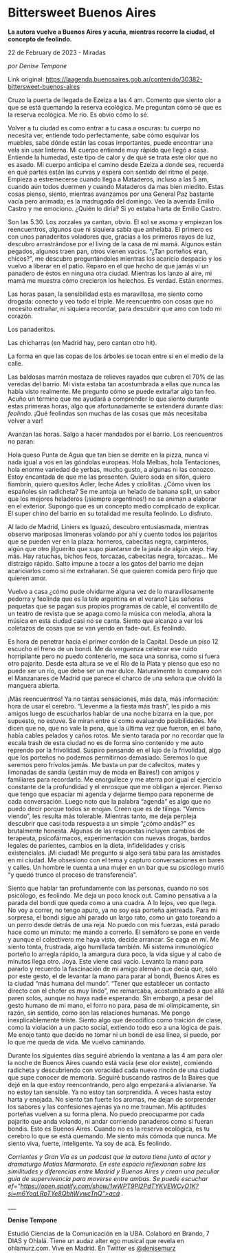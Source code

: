 # Bittersweet Buenos Aires

**La autora vuelve a Buenos Aires y acuña, mientras recorre la ciudad, el concepto de feolindo.**

22 de February de 2023 - Miradas

_por Denise Tempone_

Link original: https://laagenda.buenosaires.gob.ar/contenido/30382-bittersweet-buenos-aires



Cruzo la puerta de llegada de Ezeiza a las 4 am. Comento que siento olor a que se está quemando la reserva ecológica. Me preguntan cómo sé que es la reserva ecológica. Me rio. Es obvio cómo lo sé.




Volver a tu ciudad es como entrar a tu casa a oscuras: tu cuerpo no necesita ver, entiende todo perfectamente, sabe cómo esquivar los muebles, sabe dónde están las cosas importantes, puede encontrar una vela sin usar linterna. Mi cuerpo entiende muy rápido que llegó a casa. Entiende la humedad, este tipo de calor y de qué se trata este olor que no es asado. Mi cuerpo anticipa el camino desde Ezeiza a donde sea, recuerda en qué partes están las curvas y espera con sentido del ritmo el peaje. Empieza a estremecerse cuando llega a Mataderos, incluso a las 5 am, cuando aún todos duermen y cuando Mataderos da mas bien miedito. Estas cosas pienso, siento, mientras avanzamos por una General Paz bastante vacía pero animada; es la madrugada del domingo. Veo la avenida Emilio Castro y me emociono. ¿Quién lo diría? Si yo estaba harta de Emilio Castro.




Son las 5.30. Los zorzales ya cantan, obvio. El sol se asoma y empiezan los reencuentros, algunos que ni siquiera sabía que anhelaba. El primero es con unos panaderitos voladores que, gracias a los primeros rayos de luz, descubro arrastrándose por el living de la casa de mi mamá. Algunos están pegados, algunos traen pan, otros vienen vacios. “¿Tan porteños eran, chicos?”, me descubro preguntándoles mientras los acaricio despacio y los vuelvo a liberar en el patio. Reparo en el que hecho de que jamás ví un panadero de éstos en ninguna otra ciudad. Mientras los lanzo al aire, mi mamá me muestra cómo crecieron los helechos. Es verdad. Están enormes.




Las horas pasan, la sensibilidad esta es maravillosa, me siento como drogada: conecto y veo todo el triple. Me reencuentro con cosas que no necesito extrañar, ni siquiera recordar, para descubrir que amo con todo mi corazón.




Los panaderitos.




Las chicharras (en Madrid hay, pero cantan otro hit).




La forma en que las copas de los árboles se tocan entre sí en el medio de la calle.




Las baldosas marrón mostaza de relieves rayados que cubren el 70% de las veredas del barrio. Mi vista estaba tan acostumbrada a ellas que nunca las había visto realmente. Me pregunto cómo se puede extrañar algo tan feo. Acuño un término que me ayudará a comprender lo que siento durante estas primeras horas, algo que afortunadamente se extenderá durante días: *feolindo*. ¡Qué feolindas son muchas de las cosas que más necesitaba volver a ver!




Avanzan las horas. Salgo a hacer mandados por el barrio. Los reencuentros no paran:




Hola queso Punta de Agua que tan bien se derrite en la pizza, nunca ví nada igual a vos en las góndolas europeas. Hola Melbas, hola Tentaciones, hola enorme variedad de yerbas, mucho gusto, a algunas ni las conozco. Estoy encantada de que me las presenten. Quiero soda en sifón, quiero fiambrín, quiero quesitos Adler, leche Ades y criollitas. ¿Cómo viven los españoles sin radicheta? Se me antoja un helado de banana split, un sabor que los mejores heladeros (¡siempre argentinos!) no se animan a elaborar en el exterior. Supongo que es un concepto medio complicado de explicar. El super chino del barrio en su totalidad me resulta feolindo. Lo disfruto.




Al lado de Madrid, Liniers es Iguazú, descubro entusiasmada, mientras observo mariposas limoneras volando por ahí y cuento todos los pajaritos que se pueden ver en la plaza: horneros, cabecitas negra, carpinteros, algún que otro jilguerito que supo piantarse de la jaula de algún viejo. Hay más. Hay ratuchas, bichos feos, torcazas, cabecitas negra, torcazas... Me distraigo rápido. Salto impune a tocar a los gatos del barrio me dejan acariciarlos como si me extrañaran. Sé que quieren comida pero finjo que quieren amor.




Vuelvo a casa ¿cómo pude olvidarme alguna vez de lo maravillosamente pedorra y feolinda que es la tele argentina en el verano? Las señoras paquetas que se pagan sus propios programas de cable, el conventillo de un teatro de revista que se apaga como la música con melodía, ahora la música en esta ciudad casi no se canta. Siento que alcanzo a ver los coletazos de cosas que se van yendo en fade-out. Es feolindo.




Es hora de penetrar hacia el primer cordón de la Capital. Desde un piso 12 escucho el freno de un bondi. Me da verguenza celebrar ese ruido horripilante pero no puedo contenerlo, me saca una sonrisa, como si fuera otro pajarito. Desde esta altura se ve el Río de la Plata y pienso que eso no puede ser un río, que debe ser un mar dulce. Naturalmente lo comparo con el Manzanares de Madrid que parece el charco de una señora que olvidó la manguera abierta.




¡Más reencuentros! Ya no tantas sensaciones, más data, más información: hora de usar el cerebro. “Llevenme a la fiesta más trash”, les pido a mis amigos luego de escucharlos hablar de una noche bizarra en la que, por supuesto, no estuve. Se miran entre sí como evaluando posibilidades. Me dicen que no, que no vale la pena, que la última vez que fueron, en el baño, había cables pelados y caños rotos. Me siento tarada por no recordar que la escala trash de esta ciudad no es de forma sino contenido y me auto reprendo por la frivolidad. Suspiro pensando en el lujo de la frivolidad, algo que los porteños no podemos permitirnos demasiado. Seremos lo que seremos pero frívolos jamás. Me basta un par de cafecitos, mates y limonadas de sandía (¡están muy de moda en Baires!) con amigos y familiares para recordarlo. Me enorgullece y me aterra por igual el ejercicio constante de la profundidad y el enrosque que me obligan a ejercer. Pienso que tengo que espaciar mi agenda y dejarme tiempo para reponerme de cada conversación. Luego noto que la palabra “agenda” es algo que no puedo decir porque todos se enojan. Creen que es de tilinga. “Vamos viendo”, les resulta más tolerable. Mientras tanto, me deja perpleja descubrir que casi toda respuesta a un simple “¿cómo andás?” es brutalmente honesta. Algunas de las respuestas incluyen cambios de terapeuta, psicofármacos, experimentación con nuevas drogas, bardos legales de parientes, cambios en la dieta, infidelidades y crisis existenciales. ¡Mi ciudad! Me pregunto si algo será tabú para las amistades en mi ciudad. Me obsesiono con el tema y capturo conversaciones en bares y calles. Un hombre le cuenta a una mujer en un bar que su psicólogo murió “y quedó trunco el proceso de transferencia”.




Siento que hablar tan profundamente con las personas, cuando no sos psicólogo, es feolindo. Me deja un poco knock out. Camino pensativa a la parada del bondi que queda como a una cuadra. A lo lejos, veo que llega. No voy a correr, no tengo apuro, ya no soy esa porteña ajetreada. Para mi sorpresa, el bondi sigue ahí parado un largo rato, como un gato toreando a un perro desde detrás de una reja. No puedo con mis fuerzas, está parado hace como un minuto: me mando a correrlo. El semáforo se pone en verde y aunque el colectivero me haya visto, decide arrancar. Se caga en mí. Me siento tonta, frustrada, algo humillada también. Mi sistema inmunológico porteño lo arregla rápido, la amargura dura poco, la vida sigue y al cabo de minutos llega otro. Joya. Este viene casi vacío. Levanto la mano para pararlo y recuerdo la fascinación de mi amigo alemán que decía que, sólo por este gesto, el de levantar la mano para parar al bondi, Buenos Aires es la ciudad “más humana del mundo”. “Tener que establecer un contacto directo con el chofer es muy lindo”, me remarcaba, acostumbrado a que allá paren solos, aunque no haya nadie esperando. Sin embargo, a pesar del gesto humano de mi mano, el forro no para, pasa de mi olímpicamente, sin razón, sin sentido, como son las relaciones humanas. Me pongo inexplicablemente triste. Siento algo que decodifico como traición de clase, como la violación a un pacto social, extiendo todo eso a una lógica de pais. Me enojo tanto que decido no tomar ni un bondi de esa línea, si puedo, por lo que me queda de vida. Me vuelvo caminando.




Durante los siguientes días seguiré abriendo la ventana a las 4 am para oler la noche de Buenos Aires cuando está vacía (ese olor existe), comiendo radicheta y descubriendo con voracidad cada nuevo rincón de una ciudad que supe conocer de memoria. Seguiré buscando rastros de la Baires que dejé en la que estoy reencontrando, pero algo empezará a alivianarse. Ya no estoy tan sensible. Ya no estoy tan sorprendida. A veces hasta estoy harta y enojada. No siento tan fuerte los aromas, me dejan de sorprender los sabores y las confesiones ajenas ya no me trauman. Mis aptitudes porteñas vuelven a su forma plena. No puedo preocuparme por cada pajarito que anda volando, ni andar corriendo panaderos como si fueran bondis. Esto es Buenos Aires. Cuando no es la reserva ecológica, es tu cerebro lo que se está quemando. Me siento más cómoda que nunca. Me siento viva, fuerte, inteligente. Ya soy de acá. Es feolindo.




*Corrientes y Gran Vía es un podcast que la autora tiene junto al actor y dramaturgo Matías Marmorato. En este espacio reflexionan sobre las similitudes y diferencias entre Madrid y Buenos Aires y crean una peculiar guía de supervivencia para moverse entre ambas. Se puede escuchar ef="https://open.spotify.com/show/1wWPT9Pl2PdTYKVEWCyO1K?si=m6YoaLRpTYe8QbhWvwcTnQ">acá .*



\_\_\_




**Denise Tempone**




Estudió Ciencias de la Comunicación en la UBA. Colaboró en Brando, 7 DIAS y Ohlalá. Tiene un audaz alter ego musical que revela en ohlamurz.com. Vive en Madrid. En Twitter es [@denisemurz](https://twitter.com/denisemurz)



